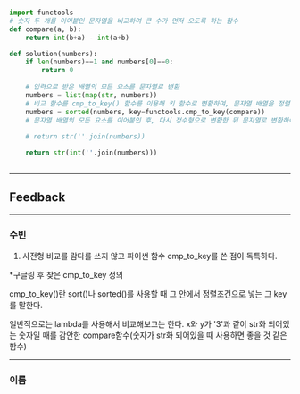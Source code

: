 ```python

import functools
# 숫자 두 개를 이어붙인 문자열을 비교하여 큰 수가 먼저 오도록 하는 함수
def compare(a, b):
    return int(b+a) - int(a+b)

def solution(numbers):
    if len(numbers)==1 and numbers[0]==0:
        return 0
    
    # 입력으로 받은 배열의 모든 요소를 문자열로 변환
    numbers = list(map(str, numbers))
    # 비교 함수를 cmp_to_key() 함수를 이용해 키 함수로 변환하여, 문자열 배열을 정렬
    numbers = sorted(numbers, key=functools.cmp_to_key(compare))
    # 문자열 배열의 모든 요소를 이어붙인 후, 다시 정수형으로 변환한 뒤 문자열로 변환하여 반환 (정수형으로 변환안하면 테스크 케이스 11번만 계속 에러)
     
    # return str(''.join(numbers))

    return str(int(''.join(numbers)))
    
  ```
  
---

## Feedback
---
### 수빈

1. 사전형 비교를 람다를 쓰지 않고 파이썬 함수 cmp_to_key를 쓴 점이 독특하다.

*구글링 후 찾은 cmp_to_key 정의

cmp_to_key()란 sort()나 sorted()를 사용할 때 그 안에서 정렬조건으로 넣는 그 key를 말한다. 

일반적으로는 lambda를 사용해서 비교해보고는 한다. x와 y가 '3'과 같이 str화 되어있는 숫자일 때를 감안한 compare함수(숫자가 str화 되어있을 때 사용하면 좋을 것 같은 함수)


---
### 이름
